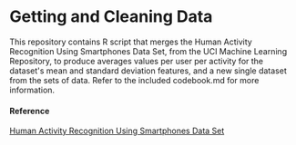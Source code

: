 # Getting and Cleaning Data

This repository contains R script that merges the Human Activity Recognition Using Smartphones Data Set, 
from the UCI Machine Learning Repository, to produce averages values per user per activity for the dataset's mean and 
standard deviation features, and a new single dataset from the sets of data. Refer to the included codebook.md for 
more information.

#### Reference
[Human Activity Recognition Using Smartphones Data Set](http://archive.ics.uci.edu/ml/datasets/Human+Activity+Recognition+Using+Smartphones)

